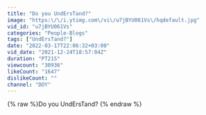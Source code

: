 ```yaml
---
title: "Do you UndErsTand?"
image: "https:\/\/i.ytimg.com\/vi\/u7jBYU061Vs\/hqdefault.jpg"
vid_id: "u7jBYU061Vs"
categories: "People-Blogs"
tags: ["UndErsTand?"]
date: "2022-03-17T22:06:32+03:00"
vid_date: "2021-12-24T18:57:04Z"
duration: "PT21S"
viewcount: "30936"
likeCount: "1647"
dislikeCount: ""
channel: "DOY"
---
```

{% raw %}Do you UndErsTand? {% endraw %}
